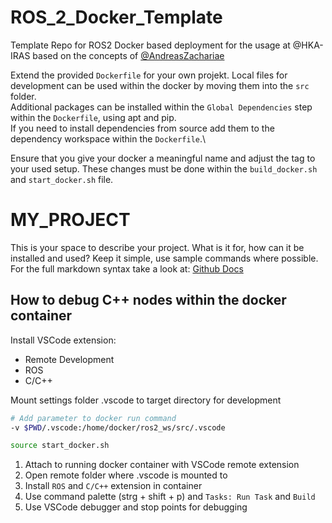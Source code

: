 # ROS_2_Docker_Template
Template Repo for ROS2 Docker based deployment for the usage at @HKA-IRAS based on the concepts of [@AndreasZachariae](https://github.com/AndreasZachariae)

Extend the provided `Dockerfile` for your own projekt. Local files for development can be used within the docker by moving them into the `src` folder.\
Additional packages can be installed within the `Global Dependencies` step within the `Dockerfile`, using apt and pip.\
If you need to install dependencies from source add them to the dependency workspace within the `Dockerfile`.\

Ensure that you give your docker a meaningful name and adjust the tag to your used setup. These changes must be done within the `build_docker.sh` and `start_docker.sh` file.

# MY_PROJECT
This is your space to describe your project. What is it for, how can it be installed and used? Keep it simple, use sample commands where possible. For the full markdown syntax take a look at: [Github Docs](https://docs.github.com/en/get-started/writing-on-github/getting-started-with-writing-and-formatting-on-github/basic-writing-and-formatting-syntax)

## How to debug C++ nodes within the docker container

Install VSCode extension:
- Remote Development
- ROS
- C/C++
 
Mount settings folder .vscode to target directory for development
```bash
# Add parameter to docker run command
-v $PWD/.vscode:/home/docker/ros2_ws/src/.vscode
```
 
```bash
source start_docker.sh
```
 
1. Attach to running docker container with VSCode remote extension
2. Open remote folder where .vscode is mounted to
3. Install `ROS` and `C/C++` extension in container
4. Use command palette (strg + shift + p) and `Tasks: Run Task` and `Build`
5. Use VSCode debugger and stop points for debugging

